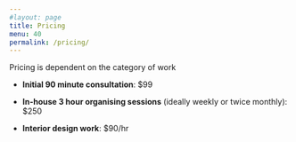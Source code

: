 ```yaml
---
#layout: page
title: Pricing
menu: 40
permalink: /pricing/
---
```


Pricing is dependent on the category of work

- **Initial 90 minute consultation**: $99

- **In-house 3 hour organising sessions** (ideally weekly or twice monthly): $250

- **Interior design work**: $90/hr